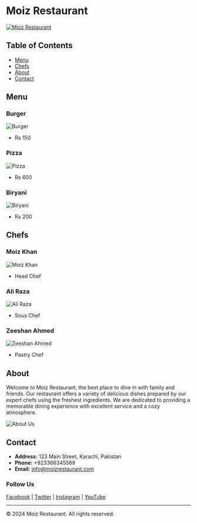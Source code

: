 # Moiz Restaurant

[![Moiz Restaurant](https://encrypted-tbn0.gstatic.com/images?q=tbn:ANd9GcS7-VfUQgrAe6P2BRuyHYN0QxyXRZ57T5Xlxcmo1MJF_oINoM8r7TU4oQRkeFm3iTJ4lSk&usqp=CAU)](#)

## Table of Contents
- [Menu](#menu)
- [Chefs](#chefs)
- [About](#about)
- [Contact](#contact)

## Menu

### Burger
![Burger](https://encrypted-tbn0.gstatic.com/images?q=tbn:ANd9GcT_msnStlfU2q-m7gPMSGOOenKSNCVYAr25cw&s)
- Rs 150

### Pizza
![Pizza](https://img.freepik.com/free-psd/pictou-county-pizza-isolated-transparent-background_191095-32844.jpg)
- Rs 600

### Biryani
![Biryani](https://t3.ftcdn.net/jpg/01/96/80/24/360_F_196802485_VQxk0qmyPGTq56rKYXGikVGApD3A7v5T.jpg)
- Rs 200

## Chefs

### Moiz Khan
![Moiz Khan](https://encrypted-tbn0.gstatic.com/images?q=tbn:ANd9GcRONkc79EvIvZMARjHhSCRPlTbUAVqpmvrnMA&s)
- Head Chef

### Ali Raza
![Ali Raza](https://cdn.pixabay.com/photo/2015/08/16/12/38/man-890885_640.jpg)
- Sous Chef

### Zeeshan Ahmed
![Zeeshan Ahmed](https://st.depositphotos.com/1518767/4293/i/950/depositphotos_42930411-stock-photo-concentrated-male-chef-garnishing-food.jpg)
- Pastry Chef

## About

Welcome to Moiz Restaurant, the best place to dine in with family and friends. Our restaurant offers a variety of delicious dishes prepared by our expert chefs using the freshest ingredients. We are dedicated to providing a memorable dining experience with excellent service and a cozy atmosphere.

![About Us](https://encrypted-tbn0.gstatic.com/images?q=tbn:ANd9GcSgW1q9BRLz3nRrdHMSoANI_HODdbiZhZN7VA&s)

## Contact

- **Address:** 123 Main Street, Karachi, Pakistan
- **Phone:** +923366345569
- **Email:** info@moizrestaurant.com

### Follow Us

[Facebook](#) | [Twitter](#) | [Instagram](#) | [YouTube](#)

---

&copy; 2024 Moiz Restaurant. All rights reserved.
